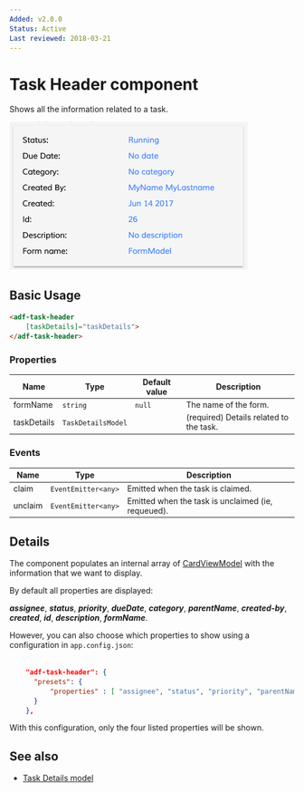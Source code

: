 ```yaml
---
Added: v2.0.0
Status: Active
Last reviewed: 2018-03-21
---
```


# Task Header component

Shows all the information related to a task.

![adf-task-header](../docassets/images/adf-task-header.png)

## Basic Usage

```html
<adf-task-header
    [taskDetails]="taskDetails">
</adf-task-header>
```

### Properties

| Name | Type | Default value | Description |
| ---- | ---- | ------------- | ----------- |
| formName | `string` | `null` | The name of the form.  |
| taskDetails | `TaskDetailsModel` |  | (required) Details related to the task.  |

### Events

| Name | Type | Description |
| ---- | ---- | ----------- |
| claim | `EventEmitter<any>` | Emitted when the task is claimed. |
| unclaim | `EventEmitter<any>` | Emitted when the task is unclaimed (ie, requeued). |

## Details

The component populates an internal array of 
[CardViewModel](../core/card-view.component.md) with the information that we want to display.

By default all properties are displayed:

***assignee***, ***status***, ***priority***, ***dueDate***, ***category***, ***parentName***, ***created-by***, ***created***, ***id***, ***description***, ***formName***. 

However, you can also choose which properties to show using a configuration in `app.config.json`:

```json

    "adf-task-header": {
      "presets": {
          "properties" : [ "assignee", "status", "priority", "parentName"]
      }
    },

```
With this configuration, only the four listed properties will be shown.

## See also

-   [Task Details model](task-details.model.md)
